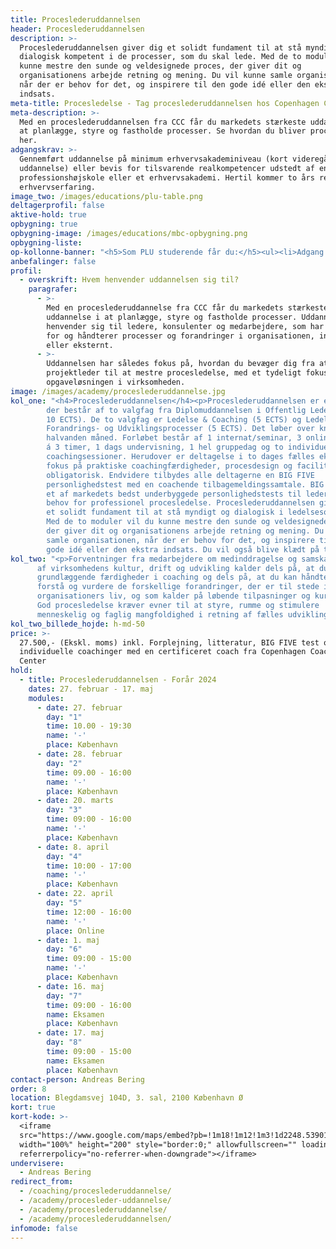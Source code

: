 ```yaml
---
title: Proceslederuddannelsen
header: Proceslederuddannelsen
description: >-
  Proceslederuddannelsen giver dig et solidt fundament til at stå myndigt og
  dialogisk kompetent i de processer, som du skal lede. Med de to moduler vil du
  kunne mestre den sunde og veldesignede proces, der giver dit og
  organisationens arbejde retning og mening. Du vil kunne samle organisationen,
  når der er behov for det, og inspirere til den gode idé eller den ekstra
  indsats.
meta-title: Procesledelse - Tag proceslederuddannelsen hos Copenhagen Coaching Center
meta-description: >-
  Med en proceslederuddannelsen fra CCC får du markedets stærkeste uddannelse i
  at planlægge, styre og fastholde processer. Se hvordan du bliver procesleder
  her.
adgangskrav: >-
  Gennemført uddannelse på minimum erhvervsakademiniveau (kort videregående
  uddannelse) eller bevis for tilsvarende realkompetencer udstedt af en
  professionshøjskole eller et erhvervsakademi. Hertil kommer to års relevant
  erhvervserfaring.
image_two: /images/educations/plu-table.png
deltagerprofil: false
aktive-hold: true
opbygning: true
opbygning-image: /images/educations/mbc-opbygning.png
opbygning-liste:
op-kollonne-banner: "<h5>Som PLU studerende får du:</h5><ul><li>Adgang til vidensportal, værktøjer, faglitteratur, artikler og cases</li><li>Løbende supervision og et stærkt netværk</li><li>Big Five Personlighedstest med individuel tilbagemelding</li></ul>"
anbefalinger: false
profil:
  - overskrift: Hvem henvender uddannelsen sig til?
    paragrafer:
      - >-
        Med en proceslederuddannelse fra CCC får du markedets stærkeste
        uddannelse i at planlægge, styre og fastholde processer. Uddannelsen
        henvender sig til ledere, konsulenter og medarbejdere, som har ansvar
        for og håndterer processer og forandringer i organisationen, internt
        eller eksternt.
      - >-
        Uddannelsen har således fokus på, hvordan du bevæger dig fra at være
        projektleder til at mestre procesledelse, med et tydeligt fokus på
        opgaveløsningen i virksomheden.
image: /images/academy/proceslederuddannelse.jpg
kol_one: "<h4>Proceslederuddannelsen</h4><p>Proceslederuddannelsen er et særligt tilrettelagt og intensivt forløb,
        der består af to valgfag fra Diplomuddannelsen i Offentlig Ledelse (ialt
        10 ECTS). De to valgfag er Ledelse & Coaching (5 ECTS) og Ledelse af
        Forandrings- og Udviklingsprocesser (5 ECTS). Det løber over knapt
        halvanden måned. Forløbet består af 1 internat/seminar, 3 online webinar
        á 3 timer, 1 dags undervisning, 1 hel gruppedag og to individuelle
        coachingsessioner. Herudover er deltagelse i to dages fælles eksamen med
        fokus på praktiske coachingfærdigheder, procesdesign og facilitering
        obligatorisk. Endvidere tilbydes alle deltagerne en BIG FIVE
        personlighedstest med en coachende tilbagemeldingssamtale. BIG FIVE er
        et af markedets bedst underbyggede personlighedstests til ledere.</p><h5>At samle organisationen</h5><p>Krav om konstant forandring, omorganisering, økonomisk pres m.v. skaber
        behov for professionel procesledelse. Proceslederuddannelsen giver dig
        et solidt fundament til at stå myndigt og dialogisk i ledelsesopgaven.
        Med de to moduler vil du kunne mestre den sunde og veldesignede proces,
        der giver dit og organisationens arbejde retning og mening. Du vil kunne
        samle organisationen, når der er behov for det, og inspirere til den
        gode idé eller den ekstra indsats. Du vil også blive klædt på til at se</p>"
kol_two: "<p>Forventninger fra medarbejdere om medinddragelse og samskabelse som en del
      af virksomhedens kultur, drift og udvikling kalder dels på, at du har
      grundlæggende færdigheder i coaching og dels på, at du kan håndtere,
      forstå og vurdere de forskellige forandringer, der er til stede i
      organisationers liv, og som kalder på løbende tilpasninger og kursskifte.
      God procesledelse kræver evner til at styre, rumme og stimulere
      menneskelig og faglig mangfoldighed i retning af fælles udvikling og mål.</p>"
kol_two_billede_hojde: h-md-50
price: >-
  27.500,- (Ekskl. moms) inkl. Forplejning, litteratur, BIG FIVE test og to
  individuelle coachinger med en certificeret coach fra Copenhagen Coaching
  Center
hold:
  - title: Proceslederuddannelsen - Forår 2024
    dates: 27. februar - 17. maj
    modules:
      - date: 27. februar
        day: "1"
        time: 10.00 - 19:30
        name: '-'
        place: København
      - date: 28. februar
        day: "2"
        time: 09.00 - 16:00
        name: '-'
        place: København
      - date: 20. marts
        day: "3"
        time: 09:00 - 16:00
        name: '-'
        place: København
      - date: 8. april
        day: "4"
        time: 10:00 - 17:00
        name: '-'
        place: København
      - date: 22. april
        day: "5"
        time: 12:00 - 16:00
        name: '-'
        place: Online
      - date: 1. maj
        day: "6"
        time: 09:00 - 15:00
        name: '-'
        place: København
      - date: 16. maj
        day: "7"
        time: 09:00 - 16:00
        name: Eksamen
        place: København
      - date: 17. maj
        day: "8"
        time: 09:00 - 15:00
        name: Eksamen
        place: København
contact-person: Andreas Bering
order: 8
location: Blegdamsvej 104D, 3. sal, 2100 København Ø
kort: true
kort-kode: >-
  <iframe
  src="https://www.google.com/maps/embed?pb=!1m18!1m12!1m3!1d2248.539012921064!2d12.571144951594782!3d55.6970020036662!2m3!1f0!2f0!3f0!3m2!1i1024!2i768!4f13.1!3m3!1m2!1s0x465252fc41468a33%3A0x721ebe721a5ba062!2sBlegdamsvej%20104C%2C%202100%20K%C3%B8benhavn!5e0!3m2!1sda!2sdk!4v1652082586059!5m2!1sda!2sdk"
  width="100%" height="200" style="border:0;" allowfullscreen="" loading="lazy"
  referrerpolicy="no-referrer-when-downgrade"></iframe>
undervisere:
  - Andreas Bering
redirect_from:
  - /coaching/proceslederuddannelse/
  - /academy/procesleder-uddannelse/
  - /academy/proceslederuddannelse/
  - /academy/proceslederuddannelsen/
infomode: false
---
```

